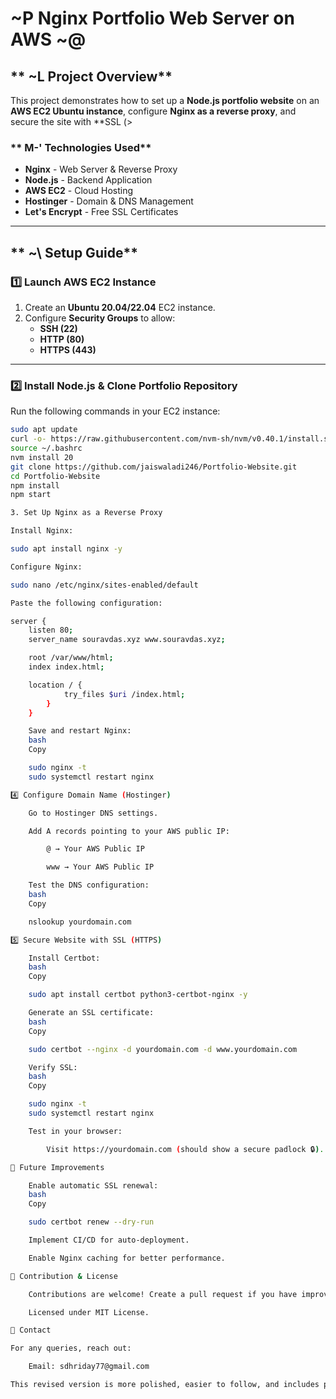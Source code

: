 #  ~P Nginx Portfolio Web Server on AWS  ~@

## ** ~L Project Overview**
This project demonstrates how to set up a **Node.js portfolio website** on an **AWS EC2 Ubuntu instance**, configure **Nginx as a reverse proxy**, and secure the site with **SSL (>

### ** M-' Technologies Used**
- **Nginx** - Web Server & Reverse Proxy
- **Node.js** - Backend Application
- **AWS EC2** - Cloud Hosting
- **Hostinger** - Domain & DNS Management
- **Let's Encrypt** - Free SSL Certificates

---

## ** ~\ Setup Guide**

### **1️⃣ Launch AWS EC2 Instance**
1. Create an **Ubuntu 20.04/22.04** EC2 instance.
2. Configure **Security Groups** to allow:
   - **SSH (22)**
   - **HTTP (80)**
   - **HTTPS (443)**

---

### **2️⃣ Install Node.js & Clone Portfolio Repository**
Run the following commands in your EC2 instance:

```bash
sudo apt update
curl -o- https://raw.githubusercontent.com/nvm-sh/nvm/v0.40.1/install.sh | bash
source ~/.bashrc
nvm install 20
git clone https://github.com/jaiswaladi246/Portfolio-Website.git
cd Portfolio-Website
npm install
npm start

3️. Set Up Nginx as a Reverse Proxy

Install Nginx:

sudo apt install nginx -y

Configure Nginx:

sudo nano /etc/nginx/sites-enabled/default

Paste the following configuration:

server {
    listen 80;
    server_name souravdas.xyz www.souravdas.xyz;

    root /var/www/html;
    index index.html;

    location / {
            try_files $uri /index.html;
        }
    }

    Save and restart Nginx:
    bash
    Copy

    sudo nginx -t
    sudo systemctl restart nginx

4️⃣ Configure Domain Name (Hostinger)

    Go to Hostinger DNS settings.

    Add A records pointing to your AWS public IP:

        @ → Your AWS Public IP

        www → Your AWS Public IP

    Test the DNS configuration:
    bash
    Copy

    nslookup yourdomain.com

5️⃣ Secure Website with SSL (HTTPS)

    Install Certbot:
    bash
    Copy

    sudo apt install certbot python3-certbot-nginx -y

    Generate an SSL certificate:
    bash
    Copy

    sudo certbot --nginx -d yourdomain.com -d www.yourdomain.com

    Verify SSL:
    bash
    Copy

    sudo nginx -t
    sudo systemctl restart nginx

    Test in your browser:

        Visit https://yourdomain.com (should show a secure padlock 🔒).

🔮 Future Improvements

    Enable automatic SSL renewal:
    bash
    Copy

    sudo certbot renew --dry-run

    Implement CI/CD for auto-deployment.

    Enable Nginx caching for better performance.

🤝 Contribution & License

    Contributions are welcome! Create a pull request if you have improvements.

    Licensed under MIT License.

📧 Contact

For any queries, reach out:

    Email: sdhriday77@gmail.com

This revised version is more polished, easier to follow, and includes proper formatting for code blocks and commands. It also removes redundant information and improves the overall flow of the document.
